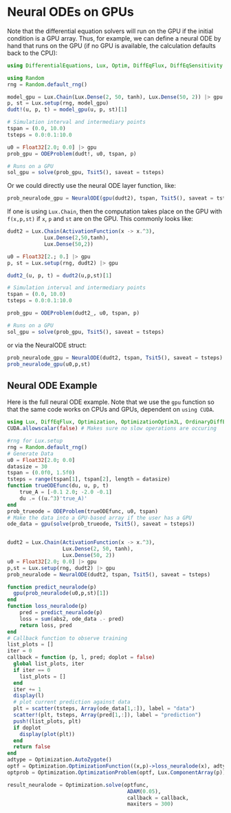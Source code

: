 # Neural ODEs on GPUs

Note that the differential equation solvers will run on the GPU if the initial
condition is a GPU array. Thus, for example, we can define a neural ODE by hand
that runs on the GPU (if no GPU is available, the calculation defaults back to the CPU):

```julia
using DifferentialEquations, Lux, Optim, DiffEqFlux, DiffEqSensitivity

using Random
rng = Random.default_rng()

model_gpu = Lux.Chain(Lux.Dense(2, 50, tanh), Lux.Dense(50, 2)) |> gpu
p, st = Lux.setup(rng, model_gpu)
dudt!(u, p, t) = model_gpu(u, p, st)[1]

# Simulation interval and intermediary points
tspan = (0.0, 10.0)
tsteps = 0.0:0.1:10.0

u0 = Float32[2.0; 0.0] |> gpu
prob_gpu = ODEProblem(dudt!, u0, tspan, p)

# Runs on a GPU
sol_gpu = solve(prob_gpu, Tsit5(), saveat = tsteps)
```

Or we could directly use the neural ODE layer function, like:

```julia
prob_neuralode_gpu = NeuralODE(gpu(dudt2), tspan, Tsit5(), saveat = tsteps)
```

If one is using `Lux.Chain`, then the computation takes place on the GPU with
`f(x,p,st)` if `x`, `p` and `st` are on the GPU. This commonly looks like:

```julia
dudt2 = Lux.Chain(ActivationFunction(x -> x.^3),
            Lux.Dense(2,50,tanh),
            Lux.Dense(50,2))

u0 = Float32[2.; 0.] |> gpu
p, st = Lux.setup(rng, dudt2) |> gpu

dudt2_(u, p, t) = dudt2(u,p,st)[1]

# Simulation interval and intermediary points
tspan = (0.0, 10.0)
tsteps = 0.0:0.1:10.0

prob_gpu = ODEProblem(dudt2_, u0, tspan, p)

# Runs on a GPU
sol_gpu = solve(prob_gpu, Tsit5(), saveat = tsteps)
```

or via the NeuralODE struct:

```julia
prob_neuralode_gpu = NeuralODE(dudt2, tspan, Tsit5(), saveat = tsteps)
prob_neuralode_gpu(u0,p,st)
```

## Neural ODE Example

Here is the full neural ODE example. Note that we use the `gpu` function so that the
same code works on CPUs and GPUs, dependent on `using CUDA`.

```julia
using Lux, DiffEqFlux, Optimization, OptimizationOptimJL, OrdinaryDiffEq, Optim, Plots, CUDA, DiffEqSensitivity, Random
CUDA.allowscalar(false) # Makes sure no slow operations are occuring

#rng for Lux.setup
rng = Random.default_rng()
# Generate Data
u0 = Float32[2.0; 0.0]
datasize = 30
tspan = (0.0f0, 1.5f0)
tsteps = range(tspan[1], tspan[2], length = datasize)
function trueODEfunc(du, u, p, t)
    true_A = [-0.1 2.0; -2.0 -0.1]
    du .= ((u.^3)'true_A)'
end
prob_trueode = ODEProblem(trueODEfunc, u0, tspan)
# Make the data into a GPU-based array if the user has a GPU
ode_data = gpu(solve(prob_trueode, Tsit5(), saveat = tsteps))


dudt2 = Lux.Chain(ActivationFunction(x -> x.^3),
                  Lux.Dense(2, 50, tanh),
                  Lux.Dense(50, 2))
u0 = Float32[2.0; 0.0] |> gpu
p,st = Lux.setup(rng, dudt2) |> gpu
prob_neuralode = NeuralODE(dudt2, tspan, Tsit5(), saveat = tsteps)

function predict_neuralode(p)
  gpu(prob_neuralode(u0,p,st)[1])
end
function loss_neuralode(p)
    pred = predict_neuralode(p)
    loss = sum(abs2, ode_data .- pred)
    return loss, pred
end
# Callback function to observe training
list_plots = []
iter = 0
callback = function (p, l, pred; doplot = false)
  global list_plots, iter
  if iter == 0
    list_plots = []
  end
  iter += 1
  display(l)
  # plot current prediction against data
  plt = scatter(tsteps, Array(ode_data[1,:]), label = "data")
  scatter!(plt, tsteps, Array(pred[1,:]), label = "prediction")
  push!(list_plots, plt)
  if doplot
    display(plot(plt))
  end
  return false
end
adtype = Optimization.AutoZygote()
optf = Optimization.OptimizationFunction((x,p)->loss_neuralode(x), adtype)
optprob = Optimization.OptimizationProblem(optf, Lux.ComponentArray(p))

result_neuralode = Optimization.solve(optfunc,
                                       ADAM(0.05), 
                                       callback = callback, 
                                       maxiters = 300)
```

